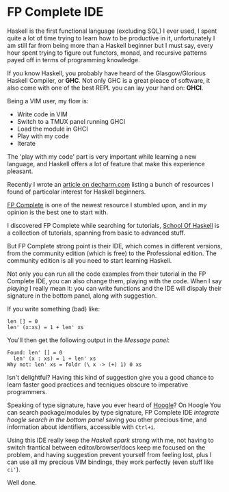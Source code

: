 FP Complete IDE
================

Haskell is the first functional language (excluding SQL) I ever used,
I spent quite a lot of time trying to learn how to be productive in it,
unfortunately I am still far from being more than a Haskell beginner but 
I must say, every hour spent trying to figure out functors, monad, and recursive
patterns payed off in terms of programming knowledge.

If you know Haskell, you probably have heard of the Glasgow/Glorious Haskell Compiler,
or **GHC**. 
Not only GHC is a great pieace of software, it also come with one of the best REPL
you can lay your hand on: **GHCI**.

Being a VIM user, my flow is:

- Write code in VIM
- Switch to a TMUX panel running GHCI
- Load the module in GHCI
- Play with my code
- Iterate

The 'play with my code' part is very important while learning a new language, 
and Haskell offers a lot of feature that make this experience pleasant.

Recently I wrote an [article on decharm.com](http://devcharm.com/pages/13-start-haskell) listing a bunch
of resources I found of particolar interest for Haskell beginners.

[FP Complete](https://www.fpcomplete.com/) is one of the newest resource I stumbled upon,
and in my opinion is the best one to start with.

I discovered FP Complete while searching for tutorials,
[School Of Haskell](https://www.fpcomplete.com/school) is a collection of tutorials, spanning from 
basic to advanced stuff. 

But FP Complete strong point is their IDE, which comes in different versions, from the community edition (which is free) to the Professional edition. 
The community edition is all you need to start learning Haskell. 

Not only you can run all the code examples from their tutorial in the FP Complete IDE, you can also change them, playing
with the code. When I say *playing* I really mean it: you can write functions and the IDE will dispaly their signature in the bottom panel, along with suggestion.

If you write something (bad) like:

```
len [] = 0
len' (x:xs) = 1 + len' xs
```

You'll then get the following output in the *Message panel*:

```
Found: len' [] = 0
  len' (x : xs) = 1 + len' xs
Why not: len' xs = foldr (\ x -> (+) 1) 0 xs
```

Isn't delightful? Having this kind of suggestion give you a good chance
to learn faster good practices and tecniques obscure to imperative programmers.

Speaking of type signature, have you ever heard of [Hoogle](http://hoogle.com)? 
On Hoogle You can search package/modules by type signature, FP Complete IDE *integrate
hoogle search in the bottom panel* saving you other precious time, and information about identifiers, accessible with `Ctrl+i`.

Using this IDE really keep the *Haskell spark* strong with me, not having to switch frantical between editor/browser/docs keep me focused on the problem, and having suggestion prevent yourself from feeling lost, plus I can use all my precious VIM bindings, they work perfectly (even stuff like `ci'`).

Well done.

